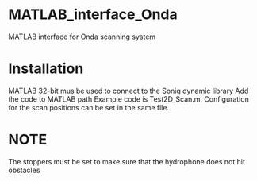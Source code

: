 # MATLAB_interface_Onda
 MATLAB interface for Onda scanning system
# Installation
MATLAB 32-bit mus be used to connect to the Soniq dynamic library
Add the code to MATLAB path
Example code is Test2D_Scan.m. Configuration for the scan positions can be set in the same file.
# NOTE
The stoppers must be set to make sure that the hydrophone does not hit obstacles 

